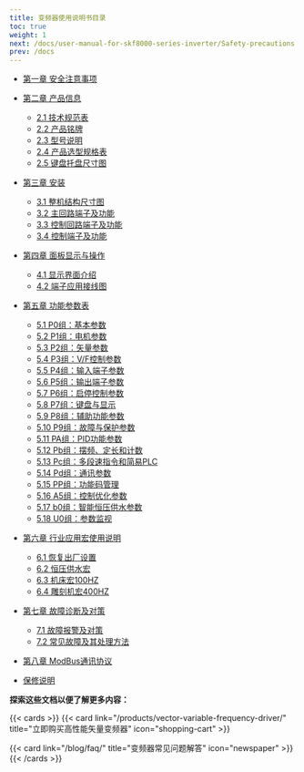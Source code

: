 ```yaml
---
title: 变频器使用说明书目录
toc: true
weight: 1
next: /docs/user-manual-for-skf8000-series-inverter/Safety-precautions
prev: /docs
---
```


- [第一章 安全注意事项](/docs/user-manual-for-skf8000-series-inverter/safety-precautions/)
- [第二章 产品信息](/docs/user-manual-for-skf8000-series-inverter/product-information/)
    
    - [2.1 技术规范表](/docs/user-manual-for-skf8000-series-inverter/product-information/technical-specifications-table/)
    - [2.2 产品铭牌](/docs/user-manual-for-skf8000-series-inverter/product-information/product-aluminum-plate/)
    - [2.3 型号说明](/docs/user-manual-for-skf8000-series-inverter/product-information/model-description/)
    - [2.4 产品选型规格表](/docs/user-manual-for-skf8000-series-inverter/product-information/product-selection-specification-table/)
    - [2.5 键盘托盘尺寸图](/docs/user-manual-for-skf8000-series-inverter/product-information/keyboard-tray-dimensional-diagram/)
    
- [第三章 安装](/docs/user-manual-for-skf8000-series-inverter/mounting/)
    
    - [3.1 整机结构尺寸图](/docs/user-manual-for-skf8000-series-inverter/mounting/overall-equipment-dimensional-diagram/)
    - [3.2 主回路端子及功能](/docs/user-manual-for-skf8000-series-inverter/mounting/main-circuit-terminals-and-functions/)
    - [3.3 控制回路端子及功能](/docs/user-manual-for-skf8000-series-inverter/mounting/control-circuit-terminals-and-functions/)
    - [3.4 控制端子及功能](/docs/user-manual-for-skf8000-series-inverter/mounting/control-terminals-and-functions/)
    
- [第四章 面板显示与操作](/docs/user-manual-for-skf8000-series-inverter/panel-display-and-operation/)
    
    - [4.1 显示界面介绍](/docs/user-manual-for-skf8000-series-inverter/panel-display-and-operation/display-interface-introduction/)
    - [4.2 端子应用接线图](/docs/user-manual-for-skf8000-series-inverter/panel-display-and-operation/terminal-application-wiring-diagram/)
    
- [第五章 功能参数表](/docs/user-manual-for-skf8000-series-inverter/functional-parameter-table/)
    
    - [5.1 P0组：基本参数](/docs/user-manual-for-skf8000-series-inverter/functional-parameter-table/basic-parameters/)
    - [5.2 P1组：电机参数](/docs/user-manual-for-skf8000-series-inverter/functional-parameter-table/motor-parameters/)
    - [5.3 P2组：矢量参数](/docs/user-manual-for-skf8000-series-inverter/functional-parameter-table/vector-parameter/)
    - [5.4 P3组：V/F控制参数](/docs/user-manual-for-skf8000-series-inverter/functional-parameter-table/v-f-control-parameters/)
    - [5.5 P4组：输入端子参数](/docs/user-manual-for-skf8000-series-inverter/functional-parameter-table/input-terminal-parameters/)
    - [5.6 P5组：输出端子参数](/docs/user-manual-for-skf8000-series-inverter/functional-parameter-table/output-terminal-parameters/)
    - [5.7 P6组：启停控制参数](/docs/user-manual-for-skf8000-series-inverter/functional-parameter-table/start-stop-control-parameters/)
    - [5.8 P7组：键盘与显示](/docs/user-manual-for-skf8000-series-inverter/functional-parameter-table/keyboard-and-display/)
    - [5.9 P8组：辅助功能参数](/docs/user-manual-for-skf8000-series-inverter/functional-parameter-table/accessibility-features/)
    - [5.10 P9组：故障与保护参数](/docs/user-manual-for-skf8000-series-inverter/functional-parameter-table/malfunction-and-protection/)
    - [5.11 PA组：PID功能参数](/docs/user-manual-for-skf8000-series-inverter/functional-parameter-table/pid-function-parameters/)
    - [5.12 Pb组：摆频、定长和计数](/docs/user-manual-for-skf8000-series-inverter/functional-parameter-table/pulse-frequency-and-counting/)
    - [5.13 Pc组：多段速指令和简易PLC](/docs/user-manual-for-skf8000-series-inverter/functional-parameter-table/multi-segment-speed-instructions-and-simplified-plc/)
    - [5.14 Pd组：通讯参数](/docs/user-manual-for-skf8000-series-inverter/functional-parameter-table/communication-parameters/)
    - [5.15 PP组：功能码管理](/docs/user-manual-for-skf8000-series-inverter/functional-parameter-table/function-code-management/)
    - [5.16 A5组：控制优化参数](/docs/user-manual-for-skf8000-series-inverter/functional-parameter-table/control-optimization-parameters/)
    - [5.17 b0组：智能恒压供水参数](/docs/user-manual-for-skf8000-series-inverter/functional-parameter-table/intelligent-constant-pressure-water-supply-parameters/)
    - [5.18 U0组：参数监视](/docs/user-manual-for-skf8000-series-inverter/functional-parameter-table/parameter-monitoring/)
    
- [第六章 行业应用宏使用说明](/docs/user-manual-for-skf8000-series-inverter/industry-application-macro-usage-instructions/)
    
    - [6.1 恢复出厂设置](/docs/user-manual-for-skf8000-series-inverter/industry-application-macro-usage-instructions/restore-to-factory-settings/)
    - [6.2 恒压供水宏](/docs/user-manual-for-skf8000-series-inverter/industry-application-macro-usage-instructions/constant-pressure-water-supply-macro-settings/)
    - [6.3 机床宏100HZ](/docs/user-manual-for-skf8000-series-inverter/industry-application-macro-usage-instructions/machine-tool-macro-settings/)
    - [6.4 雕刻机宏400HZ](/docs/user-manual-for-skf8000-series-inverter/industry-application-macro-usage-instructions/engraving-machine-macro-settings/)
    
- [第七章 故障诊断及对策](/docs/user-manual-for-skf8000-series-inverter/fault-diagnosis-and-countermeasures/)
    
    - [7.1 故障报警及对策](/docs/user-manual-for-skf8000-series-inverter/fault-diagnosis-and-countermeasures/fault-alarm-and-countermeasures/)
    - [7.2 常见故障及其处理方法](/docs/user-manual-for-skf8000-series-inverter/fault-diagnosis-and-countermeasures/common-faults-and-remediation-procedures/)
- [第八章 ModBus通讯协议](/docs/user-manual-for-skf8000-series-inverter/modbus-communication-protocol/)    
- [保修说明](/docs/user-manual-for-skf8000-series-inverter/warranty-instructions/)


**探索这些文档以便了解更多内容：**

{{< cards >}}
  {{< card link="/products/vector-variable-frequency-driver/" title="立即购买高性能矢量变频器" icon="shopping-cart" >}}

  {{< card link="/blog/faq/" title="变频器常见问题解答" icon="newspaper" >}}
{{< /cards >}}	
